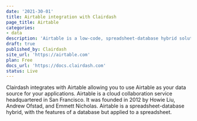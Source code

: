 ```yaml
---
date: '2021-30-01'
title: Airtable integration with Clairdash
page_title: Airtable
categories: 
- data
description: 'Airtable is a low-code, spreadsheet-database hybrid solution.'
draft: true
published_by: Clairdash
site_url: 'https://airtable.com'
plan: Free
docs_url: 'https://docs.clairdash.com'
status: Live
---
```



Clairdash integrates with Airtable allowing you to use Airtable as your data source for your applications. Airtable is a cloud collaboration service headquartered in San Francisco. It was founded in 2012 by Howie Liu, Andrew Ofstad, and Emmett Nicholas. Airtable is a spreadsheet-database hybrid, with the features of a database but applied to a spreadsheet.
